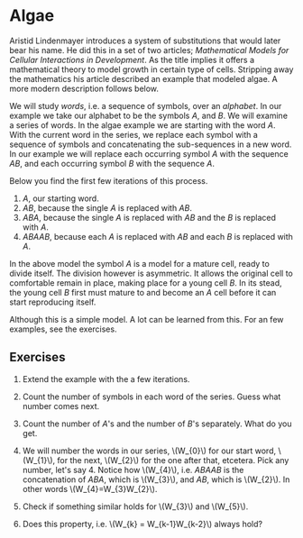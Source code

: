 # Algae
Aristid Lindenmayer introduces a system of substitutions that would later bear his name. He did this in a set of two articles; _Mathematical Models for Cellular Interactions in Development_. As the title implies it offers a mathematical theory to model growth in certain type of cells. Stripping away the mathematics his article described an example that modeled algae. A more modern description follows below.

We will study _words_, i.e. a sequence of symbols, over an _alphabet_. In our example we take our alphabet to be the symbols *A*, and *B*. We will examine a series of words. In the algae example we are starting with the word *A*. 
With the current word in the series, we replace each symbol with a sequence of symbols and concatenating the sub-sequences in a new word. In our example we will replace each occurring symbol *A* with the sequence *AB*, and each occurring symbol *B* with the sequence *A*.

Below you find the first few iterations of this process.

1. *A*, our starting word.
2. *AB*, because the single *A* is replaced with *AB*.
3. *ABA*, because the single *A* is replaced with *AB* and the *B* is replaced with *A*.
4. *ABAAB*, because each *A* is replaced with *AB* and each *B* is replaced with *A*.

In the above model the symbol *A* is a model for a mature cell, ready to divide itself. The division however is asymmetric. It allows the original cell to comfortable remain in place, making place for a young cell *B*. In its stead, the young cell *B* first must mature to and become an *A* cell before it can start reproducing itself.

Although this is a simple model. A lot can be learned from this. For an few examples, see the exercises.

## Exercises
1. Extend the example with the a few iterations.
2. Count the number of symbols in each word of the series. Guess what number comes next.
3. Count the number of *A*'s and the number of *B*'s separately. What do you get.
4. We will number the words in our series, \\(W_{0}\\) for our start word, \\(W_{1}\\), for the next, \\(W_{2}\\) for the one after that, etcetera. Pick any number, let's say 4. Notice how \\(W_{4}\\), i.e. *ABAAB* is the concatenation of *ABA*, which is \\(W_{3}\\), and *AB*, which is \\(W_{2}\\). In other words \\(W_{4}=W_{3}W_{2}\\).

1. Check if something similar holds for \\(W_{3}\\) and \\(W_{5}\\).
2. Does this property, i.e. \\(W_{k} = W_{k-1}W_{k-2}\\) always hold?
